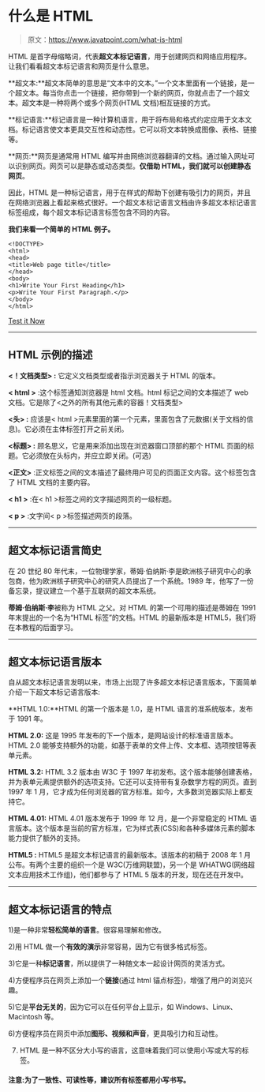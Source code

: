 # 什么是 HTML

> 原文：<https://www.javatpoint.com/what-is-html>

HTML 是首字母缩略词，代表**超文本标记语言**，用于创建网页和网络应用程序。让我们看看超文本标记语言和网页是什么意思。

**超文本:**超文本简单的意思是“文本中的文本。”一个文本里面有一个链接，是一个超文本。每当你点击一个链接，把你带到一个新的网页，你就点击了一个超文本。超文本是一种将两个或多个网页(HTML 文档)相互链接的方式。

**标记语言:**标记语言是一种计算机语言，用于将布局和格式约定应用于文本文档。标记语言使文本更具交互性和动态性。它可以将文本转换成图像、表格、链接等。

**网页:**网页是通常用 HTML 编写并由网络浏览器翻译的文档。通过输入网址可以识别网页。网页可以是静态或动态类型。**仅借助 HTML，我们就可以创建静态网页**。

因此，HTML 是一种标记语言，用于在样式的帮助下创建有吸引力的网页，并且在网络浏览器上看起来格式很好。一个超文本标记语言文档由许多超文本标记语言标签组成，每个超文本标记语言标签包含不同的内容。

**我们来看一个简单的 HTML 例子。**

```
<!DOCTYPE>
<html>
<head>
<title>Web page title</title>
</head>
<body>
<h1>Write Your First Heading</h1>
<p>Write Your First Paragraph.</p>
</body>
</html>

```

[Test it Now](https://www.javatpoint.com/oprweb/test.jsp?filename=htmlhtml1)

* * *

## HTML 示例的描述

**<！文档类型> :** 它定义文档类型或者指示浏览器关于 HTML 的版本。

**< html >** :这个标签通知浏览器是 html 文档。html 标记之间的文本描述了 web 文档。它是除了<之外的所有其他元素的容器！文档类型>

**<头> :** 应该是< html >元素里面的第一个元素，里面包含了元数据(关于文档的信息)。它必须在主体标签打开之前关闭。

**<标题> :** 顾名思义，它是用来添加出现在浏览器窗口顶部的那个 HTML 页面的标题。它必须放在头标内，并应立即关闭。(可选)

**<正文>** :正文标签之间的文本描述了最终用户可见的页面正文内容。这个标签包含了 HTML 文档的主要内容。

**< h1 >** :在< h1 >标签之间的文字描述网页的一级标题。

**< p >** :文字间< p >标签描述网页的段落。

* * *

## 超文本标记语言简史

在 20 世纪 80 年代末，一位物理学家，蒂姆·伯纳斯·李是欧洲核子研究中心的承包商，他为欧洲核子研究中心的研究人员提出了一个系统。1989 年，他写了一份备忘录，提议建立一个基于互联网的超文本系统。

**蒂姆·伯纳斯·李**被称为 HTML 之父。对 HTML 的第一个可用的描述是蒂姆在 1991 年末提出的一个名为“HTML 标签”的文档。HTML 的最新版本是 HTML5，我们将在本教程的后面学习。

* * *

## 超文本标记语言版本

自从超文本标记语言发明以来，市场上出现了许多超文本标记语言版本，下面简单介绍一下超文本标记语言版本:

**HTML 1.0:**HTML 的第一个版本是 1.0，是 HTML 语言的准系统版本，发布于 1991 年。

**HTML 2.0:** 这是 1995 年发布的下一个版本，是网站设计的标准语言版本。HTML 2.0 能够支持额外的功能，如基于表单的文件上传、文本框、选项按钮等表单元素。

**HTML 3.2:** HTML 3.2 版本由 W3C 于 1997 年初发布。这个版本能够创建表格，并为表单元素提供额外的选项支持。它还可以支持带有复杂数学方程的网页。直到 1997 年 1 月，它才成为任何浏览器的官方标准。如今，大多数浏览器实际上都支持它。

**HTML 4.01:** HTML 4.01 版本发布于 1999 年 12 月，是一个非常稳定的 HTML 语言版本。这个版本是当前的官方标准，它为样式表(CSS)和各种多媒体元素的脚本能力提供了额外的支持。

**HTML5 :** HTML5 是超文本标记语言的最新版本。该版本的初稿于 2008 年 1 月公布。有两个主要的组织一个是 W3C(万维网联盟)，另一个是 WHATWG(网络超文本应用技术工作组)，他们都参与了 HTML 5 版本的开发，现在还在开发中。

* * *

## 超文本标记语言的特点

1)是一种非常**轻松简单的语言**。很容易理解和修改。

2)用 HTML 做一个**有效的演示**非常容易，因为它有很多格式标签。

3)它是一种**标记语言**，所以提供了一种随文本一起设计网页的灵活方式。

4)方便程序员在网页上添加一个**链接**(通过 html 锚点标签)，增强了用户的浏览兴趣。

5)它是**平台无关的**，因为它可以在任何平台上显示，如 Windows、Linux、Macintosh 等。

6)方便程序员在网页中添加**图形、视频和声音**，更具吸引力和互动性。

7) HTML 是一种不区分大小写的语言，这意味着我们可以使用小写或大写的标签。

#### 注意:为了一致性、可读性等，建议所有标签都用小写书写。